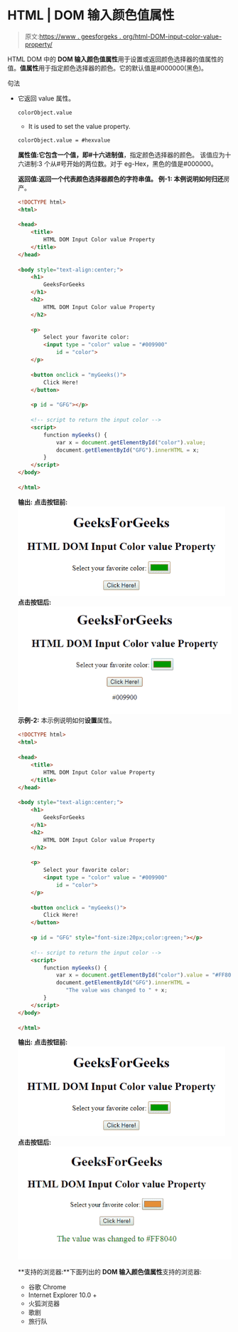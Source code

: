 # HTML | DOM 输入颜色值属性

> 原文:[https://www . geesforgeks . org/html-DOM-input-color-value-property/](https://www.geeksforgeeks.org/html-dom-input-color-value-property/)

HTML DOM 中的 **DOM 输入颜色值属性**用于设置或返回颜色选择器的值属性的值。**值属性**用于指定颜色选择器的颜色。它的默认值是#000000(黑色)。

句法

*   它返回 value 属性。

    ```html
    colorObject.value
    ```

    *   It is used to set the value property.

    ```html
    colorObject.value = #hexvalue
    ```

    **属性值:**它包含一个值，即**#十六进制值**，指定颜色选择器的颜色。
    该值应为十六进制:3 个从#号开始的两位数。对于 eg-Hex，黑色的值是#000000。

    **返回值:**返回一个代表颜色选择器颜色的字符串值。
    **例-1:** 本例说明如何**归还**房产。

    ```html
    <!DOCTYPE html> 
    <html> 

    <head> 
        <title> 
            HTML DOM Input Color value Property 
        </title> 
    </head> 

    <body style="text-align:center;"> 
        <h1>
            GeeksForGeeks
        </h1>
        <h2> 
            HTML DOM Input Color value Property 
        </h2> 

        <p> 
            Select your favorite color: 
            <input type = "color" value = "#009900"
                id = "color"> 
        </p> 

        <button onclick = "myGeeks()"> 
            Click Here! 
        </button> 

        <p id = "GFG"></p> 

        <!-- script to return the input color -->
        <script> 
            function myGeeks() { 
                var x = document.getElementById("color").value; 
                document.getElementById("GFG").innerHTML = x; 
            } 
        </script> 
    </body> 

    </html>                     
    ```

    **输出:**
    **点击按钮前:**
    ![](img/4e653a46cd08d7d966c865ac1c72d772.png)
    **点击按钮后:**
    ![](img/3b60c0efd2e9ead74feb957361f258f7.png)
    **示例-2:** 本示例说明如何**设置**属性。

    ```html
    <!DOCTYPE html> 
    <html> 

    <head> 
        <title> 
            HTML DOM Input Color value Property 
        </title> 
    </head> 

    <body style="text-align:center;"> 
        <h1>
            GeeksForGeeks
        </h1>
        <h2> 
            HTML DOM Input Color value Property 
        </h2> 

        <p> 
            Select your favorite color: 
            <input type = "color" value = "#009900"
                id = "color"> 
        </p> 

        <button onclick = "myGeeks()"> 
            Click Here! 
        </button> 

        <p id = "GFG" style="font-size:20px;color:green;"></p> 

        <!-- script to return the input color -->
        <script> 
            function myGeeks() { 
                var x = document.getElementById("color").value = "#FF8040"; 
                document.getElementById("GFG").innerHTML = 
                   "The value was changed to " + x; 
            } 
        </script> 
    </body> 

    </html>                     
    ```

    **输出:**
    **点击按钮前:**
    ![](img/4e653a46cd08d7d966c865ac1c72d772.png)
    **点击按钮后:**
    ![](img/49da28f1db37722b09e826930d3b471f.png)

    **支持的浏览器:**下面列出的 **DOM 输入颜色值属性**支持的浏览器:

    *   谷歌 Chrome
    *   Internet Explorer 10.0 +
    *   火狐浏览器
    *   歌剧
    *   旅行队